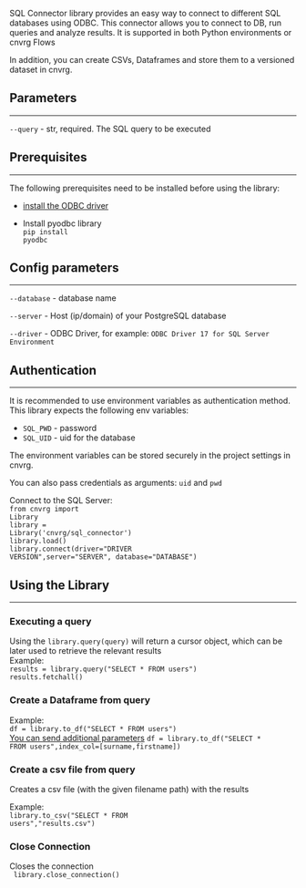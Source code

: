 SQL Connector library provides an easy way to connect to different SQL databases using ODBC. 
This connector allows you to connect to DB, run queries and analyze results. It is supported in both Python environments or cnvrg Flows

In addition, you can create CSVs, Dataframes and store them to a versioned dataset in cnvrg. 


## Parameters
---

```--query``` - str, required. The SQL query to be executed

## Prerequisites
---
The following prerequisites need to be installed before using the library:<br>
- [install the ODBC driver](https://docs.microsoft.com/en-us/sql/connect/odbc/linux-mac/installing-the-microsoft-odbc-driver-for-sql-server?view=sql-server-ver15)

- Install pyodbc library<br>
<code>pip install pyodbc</code>

## Config parameters
---

```--database``` - database name 

```--server``` - Host (ip/domain) of your PostgreSQL database

```--driver``` - ODBC Driver, for example: `ODBC Driver 17 for SQL Server Environment` 


## Authentication
---
It is recommended to use environment variables as authentication method. This library expects the following env variables:
* `SQL_PWD` - password
* `SQL_UID` - uid for the database

The environment variables can be stored securely in the project settings in cnvrg. 

You can also pass credentials as arguments: `uid` and `pwd`

Connect to the SQL Server:<br>
<code>from cnvrg import Library</code><br>
<code>library = Library('cnvrg/sql_connector')</code><br>
<code>library.load()</code><br>
<code>library.connect(driver="DRIVER VERSION",server="SERVER", database="DATABASE")</code><br>

## Using the Library
---

### Executing a query

Using the `library.query(query)` will return a cursor object, which can be later used to retrieve the relevant results<br>
Example:<br>
<code>results = library.query("SELECT * FROM users")</code>
<br><code>results.fetchall()<br></code>

### Create a Dataframe from query
Example:<br>
<code>df = library.to_df("SELECT * FROM users")</code>
<br>
[You can send additional parameters](https://pandas.pydata.org/pandas-docs/stable/reference/api/pandas.read_sql_query.html)
<code>df = library.to_df("SELECT * FROM users",index_col=[surname,firstname])</code><br>

### Create a csv file from query
Creates a csv file (with the given filename path) with the results

Example:<br>
<code>library.to_csv("SELECT * FROM users","results.csv")</code>

### Close Connection
Closes the connection
<br>
<code>
library.close_connection()
</code>